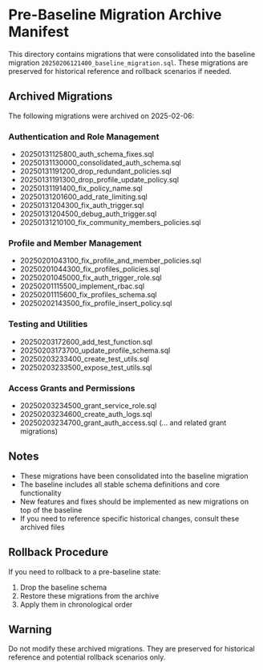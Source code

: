 # Pre-Baseline Migration Archive Manifest

This directory contains migrations that were consolidated into the baseline migration
`20250206121400_baseline_migration.sql`. These migrations are preserved for historical
reference and rollback scenarios if needed.

## Archived Migrations
The following migrations were archived on 2025-02-06:

### Authentication and Role Management
- 20250131125800_auth_schema_fixes.sql
- 20250131130000_consolidated_auth_schema.sql
- 20250131191200_drop_redundant_policies.sql
- 20250131191300_drop_profile_update_policy.sql
- 20250131191400_fix_policy_name.sql
- 20250131201600_add_rate_limiting.sql
- 20250131204300_fix_auth_trigger.sql
- 20250131204500_debug_auth_trigger.sql
- 20250131210100_fix_community_members_policies.sql

### Profile and Member Management
- 20250201043100_fix_profile_and_member_policies.sql
- 20250201044300_fix_profiles_policies.sql
- 20250201045000_fix_auth_trigger_role.sql
- 20250201115500_implement_rbac.sql
- 20250201115600_fix_profiles_schema.sql
- 20250202143500_fix_profile_insert_policy.sql

### Testing and Utilities
- 20250203172600_add_test_function.sql
- 20250203173700_update_profile_schema.sql
- 20250203233400_create_test_utils.sql
- 20250203233500_expose_test_utils.sql

### Access Grants and Permissions
- 20250203234500_grant_service_role.sql
- 20250203234600_create_auth_logs.sql
- 20250203234700_grant_auth_access.sql
(... and related grant migrations)

## Notes
- These migrations have been consolidated into the baseline migration
- The baseline includes all stable schema definitions and core functionality
- New features and fixes should be implemented as new migrations on top of the baseline
- If you need to reference specific historical changes, consult these archived files

## Rollback Procedure
If you need to rollback to a pre-baseline state:
1. Drop the baseline schema
2. Restore these migrations from the archive
3. Apply them in chronological order

## Warning
Do not modify these archived migrations. They are preserved for historical reference
and potential rollback scenarios only.
